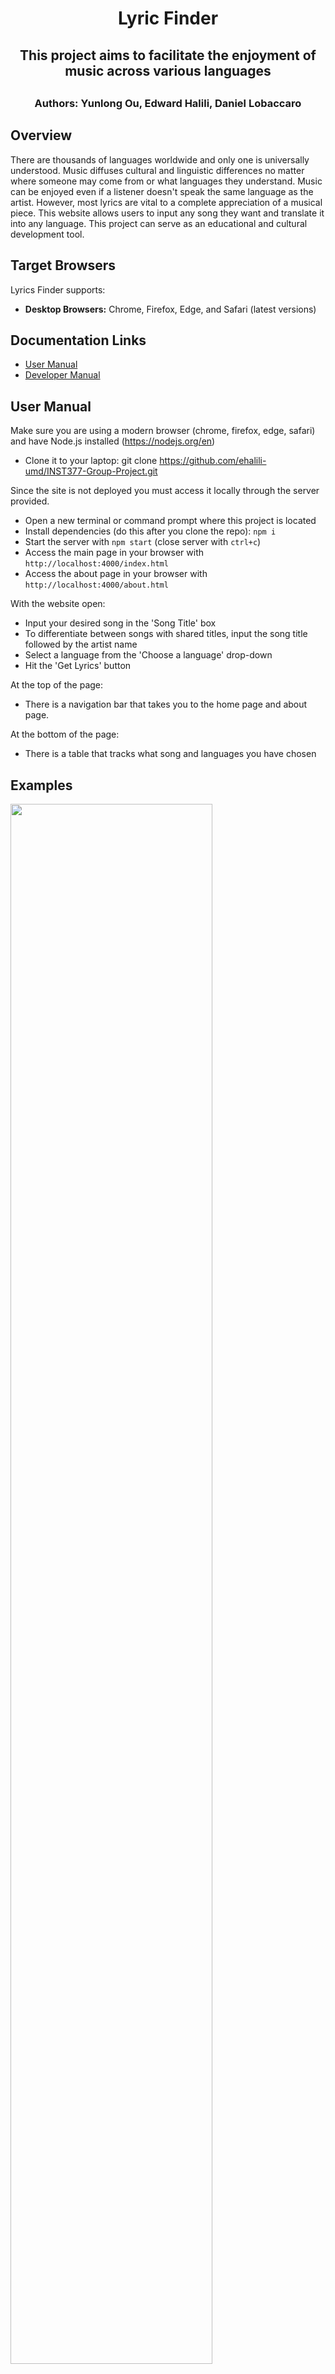 <div align="center">
    <h1>Lyric Finder</h1>
    <h2>This project aims to facilitate the enjoyment of music across various languages<h2>
    <h3>Authors: Yunlong Ou, Edward Halili, Daniel Lobaccaro</h3>
</div>
      
## Overview    
There are thousands of languages worldwide and only one is universally understood. Music diffuses cultural and linguistic differences no matter where someone may come from or what languages they understand. Music can be enjoyed even if a listener doesn't speak the same language as the artist. However, most lyrics are vital to a complete appreciation of a musical piece. This website allows users to input any song they want and translate it into any language. This project can serve as an educational and cultural development tool. 

## Target Browsers
Lyrics Finder supports:
- **Desktop Browsers:** Chrome, Firefox, Edge, and Safari (latest versions)

## Documentation Links
* [User Manual](#user-manual)
* [Developer Manual](#developer-manual)

## User Manual
Make sure you are using a modern browser (chrome, firefox, edge, safari) and have Node.js installed (https://nodejs.org/en)
- Clone it to your laptop: git clone https://github.com/ehalili-umd/INST377-Group-Project.git

Since the site is not deployed you must access it locally through the server provided.
- Open a new terminal or command prompt where this project is located
- Install dependencies (do this after you clone the repo): `npm i`
- Start the server with `npm start` (close server with `ctrl+c`)
- Access the main page in your browser with `http://localhost:4000/index.html`
- Access the about page in your browser with `http://localhost:4000/about.html`

With the website open:
- Input your desired song in the 'Song Title' box
- To differentiate between songs with shared titles, input the song title followed by the artist name
- Select a language from the 'Choose a language' drop-down
- Hit the 'Get Lyrics' button

At the top of the page:
- There is a navigation bar that takes you to the home page and about page.

At the bottom of the page:
- There is a table that tracks what song and languages you have chosen
## Examples
<img src="https://github.com/ehalili-umd/INST377-Group-Project/blob/main/public/example.png" width="80%">

## Developer Manual

### Audience
This document is intended for future developers and maintainers of Lyrics Finder.

### Prerequisites
Familiarity with web applications, JavaScript, Node.js, HTML, and CSS.

### JS Library & API used
#### JS Library:
* [Typed.js](https://github.com/mattboldt/typed.js)
#### API: 
* [Language Selection](https://libretranslate.com/languages)
* [lyric](https://some-random-api.com)
* [Google Translation](https://cloud.google.com/translate?hl=en)

### Installation and Setup
- Install dependencies (do this after you clone the repo): `npm i`
- Start the web application: `npm start`
- Stop the web application: `CTRL + C` in the terminal
### Running the Application
- Start the server: `npm start`
- Access at 'http://localhost:4000/index.html'
### Running Tests
- Execute `npm test` for the test suite.
### API Endpoints (server.js)
#### GET/:
- Serves the main page of the application.
- Responds with 'index.html' from the public directory.
#### GET/index:
- Retrieves the lyric history.
- Interacts with the Supabase database, fetching entries from the lyricHistory table.
- Returns data in JSON format or logs an error if encountered.
#### GET/about:
- access to the About page.
#### POST/index:
- Adds a new lyric entry to the lyric history.
- Accepts songTitle and language in the request body.
- Inserts the new entry into the lyricHistory table in Supabase.
- Responds with the inserted data or an error message.
#### Additional Notes:
- The application uses Express.js for server-side operations.
- bodyParser.json() middleware is used to parse JSON request bodies.
- The Supabase client is configured for database interactions.
- The server listens on port 4000.

### Client-Side Script.js Overview

#### Language Selection
- **Function:** `populateLanguageDropdown`
- **Description:** Fetches available languages from LibreTranslate and populates the language selection dropdown.

#### Lyrics Search and Display
- **Function:** `fetchLyrics`
- **Description:** Fetches lyrics for a given song title from an external API and displays them.

#### Lyrics Translation
- **Function:** `translateLyrics`
- **Description:** Translates the displayed lyrics using the Google Translation API.

#### Lyric History Display
- **Function:** `getLyricHistory`
- **Description:** Retrieves and displays the history of searched lyrics from the server.

#### Adding Lyrics to History
- **Function:** `addLyric`
- **Description:** Posts new lyric entries to the server and updates the lyric history display.

#### Client-Side Animations
- **Function:** `initializeTypedAnimations`
- **Description:** Implements animated text elements on the page using Typed.js library.

### Known Bugs and Future Development Roadmap

#### Known Bugs

1. **Inconsistent Formatting in Translations:** The format of the translated lyrics may not always match the format of the original lyrics.
2. **Translation Nuances:** The translation feature might not accurately convey the nuances of certain languages, leading to potential loss of meaning or context.

### Future Development Roadmap

1. **Format Consistency:** Improve the formatting algorithm for translated lyrics.
2. **Advanced Translation Features:** Integrate a more nuanced translation engine to better capture linguistic subtleties.
3. **User Interface Enhancements:** Upgrade the UI for better responsiveness and user experience.
4. **Feature Additions:** Consider adding features such as user playlists and song recommendations.
